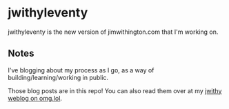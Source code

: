 # jwithyleventy

jwithyleventy is the new version of jimwithington.com that I'm working on.

## Notes

I've blogging about my process as I go, as a way of building/learning/working in public.

Those blog posts are in this repo! You can also read them over at my [jwithy weblog on omg.lol](https://jwithy.weblog.lol/).
